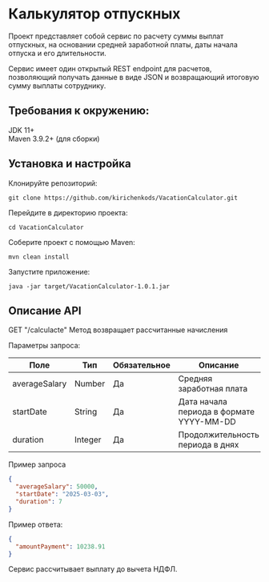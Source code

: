 # Калькулятор отпускных

Проект представляет собой сервис по расчету суммы выплат отпускных, на основании средней заработной платы, даты начала отпуска и его длительности.

Сервис имеет один открытый REST endpoint для расчетов, позволяющий получать данные в виде JSON и возвращающий итоговую сумму выплаты сотруднику.

## Требования к окружению:

JDK 11+\
Maven 3.9.2+ (для сборки)

## Установка и настройка

Клонируйте репозиторий:
```
git clone https://github.com/kirichenkods/VacationCalculator.git 
```
Перейдите в директорию проекта:
```
cd VacationCalculator
```
Соберите проект с помощью Maven:
```
mvn clean install
```
Запустите приложение:
```
java -jar target/VacationCalculator-1.0.1.jar
```

## Описание API 
GET "/calculacte"
Метод возвращает рассчитанные начисления

Параметры запроса:

| Поле | Тип | Обязательное | Описание |
|------|-----|--------------|----------|
|averageSalary|Number|Да|Средняя заработная плата|
|startDate|String|Да|Дата начала периода в формате YYYY-MM-DD|
|duration|Integer|Да|Продолжительность периода в днях|

Пример запроса
```json
{
  "averageSalary": 50000,
  "startDate": "2025-03-03",
  "duration": 7
}
```

Пример ответа:
```json
{
  "amountPayment": 10238.91
}
```
Сервис рассчитывает выплату до вычета НДФЛ.
